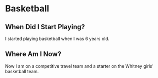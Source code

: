 # Basketball
## When Did I Start Playing?
I started playing basketball when I was 6 years old.
## Where Am I Now?
Now I am on a competitive travel team and a starter on the Whitney girls' basketball team.
